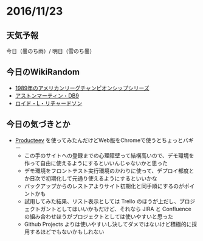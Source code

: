 # 2016/11/23

## 天気予報

今日（曇のち雨）/ 明日（雪のち曇）

## 今日のWikiRandom

* [1989年のアメリカンリーグチャンピオンシップシリーズ](https://ja.wikipedia.org/wiki/1989%E5%B9%B4%E3%81%AE%E3%82%A2%E3%83%A1%E3%83%AA%E3%82%AB%E3%83%B3%E3%83%AA%E3%83%BC%E3%82%B0%E3%83%81%E3%83%A3%E3%83%B3%E3%83%94%E3%82%AA%E3%83%B3%E3%82%B7%E3%83%83%E3%83%97%E3%82%B7%E3%83%AA%E3%83%BC%E3%82%BA)
* [アストンマーティン・DB9](https://ja.wikipedia.org/wiki/%E3%82%A2%E3%82%B9%E3%83%88%E3%83%B3%E3%83%9E%E3%83%BC%E3%83%86%E3%82%A3%E3%83%B3%E3%83%BBDB9)
* [ロイド・L・リチャードソン](https://ja.wikipedia.org/wiki/%E3%83%AD%E3%82%A4%E3%83%89%E3%83%BBL%E3%83%BB%E3%83%AA%E3%83%81%E3%83%A3%E3%83%BC%E3%83%89%E3%82%BD%E3%83%B3)

## 今日の気づきとか

* [Producteev](https://www.producteev.com/) を使ってみたんだけどWeb版をChromeで使うとちょっとバギー
  * この手のサイトへの登録までの心理障壁って結構高いので、デモ環境を作って自由に使えるようにするといいんじゃないかと思った
  * デモ環境をフロントテスト実行環境のかわりに使って、デプロイ都度とか日次で初期化して元通り使えるようにするといいかな
  * バックアップからのレストアよりサイト初期化と同手順にするのがポイントかも
  * 試用してみた結果、リスト表示としては Trello のほうが上だし、プロジェクトガントとしてはいいかもだけど、それなら JIRA と Confluence の組み合わせほうがプロジェクトとしては使いやすいと思った
  * Github Projects よりは使いやすいし決してダメではないけど積極的に採用するほどでもないかもしれない
